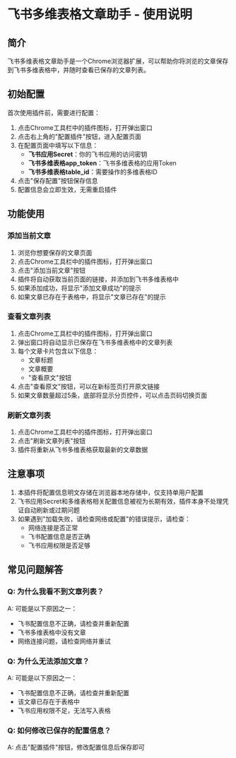# 飞书多维表格文章助手 - 使用说明

## 简介

飞书多维表格文章助手是一个Chrome浏览器扩展，可以帮助你将浏览的文章保存到飞书多维表格中，并随时查看已保存的文章列表。

## 初始配置

首次使用插件前，需要进行配置：

1. 点击Chrome工具栏中的插件图标，打开弹出窗口
2. 点击右上角的"配置插件"按钮，进入配置页面
3. 在配置页面中填写以下信息：
   - **飞书应用Secret**：你的飞书应用的访问密钥
   - **飞书多维表格app_token**：飞书多维表格的应用Token
   - **飞书多维表格table_id**：需要操作的多维表格ID
4. 点击"保存配置"按钮保存信息
5. 配置信息会立即生效，无需重启插件

## 功能使用

### 添加当前文章

1. 浏览你想要保存的文章页面
2. 点击Chrome工具栏中的插件图标，打开弹出窗口
3. 点击"添加当前文章"按钮
4. 插件将自动获取当前页面的链接，并添加到飞书多维表格中
5. 如果添加成功，将显示"添加文章成功"的提示
6. 如果文章已存在于表格中，将显示"文章已存在"的提示

### 查看文章列表

1. 点击Chrome工具栏中的插件图标，打开弹出窗口
2. 弹出窗口将自动显示已保存在飞书多维表格中的文章列表
3. 每个文章卡片包含以下信息：
   - 文章标题
   - 文章概要
   - "查看原文"按钮
4. 点击"查看原文"按钮，可以在新标签页打开原文链接
5. 如果文章数量超过5条，底部将显示分页控件，可以点击页码切换页面

### 刷新文章列表

1. 点击Chrome工具栏中的插件图标，打开弹出窗口
2. 点击"刷新文章列表"按钮
3. 插件将重新从飞书多维表格获取最新的文章数据

## 注意事项

1. 本插件将配置信息明文存储在浏览器本地存储中，仅支持单用户配置
2. 飞书应用Secret和多维表格相关配置信息被视为长期有效，插件本身不处理凭证自动刷新或过期问题
3. 如果遇到"加载失败，请检查网络或配置"的错误提示，请检查：
   - 网络连接是否正常
   - 飞书配置信息是否正确
   - 飞书应用权限是否足够

## 常见问题解答

### Q: 为什么我看不到文章列表？
A: 可能是以下原因之一：
   - 飞书配置信息不正确，请检查并重新配置
   - 飞书多维表格中没有文章
   - 网络连接问题，请检查网络并重试

### Q: 为什么无法添加文章？
A: 可能是以下原因之一：
   - 飞书配置信息不正确，请检查并重新配置
   - 该文章已存在于表格中
   - 飞书应用权限不足，无法写入表格

### Q: 如何修改已保存的配置信息？
A: 点击"配置插件"按钮，修改配置信息后保存即可 